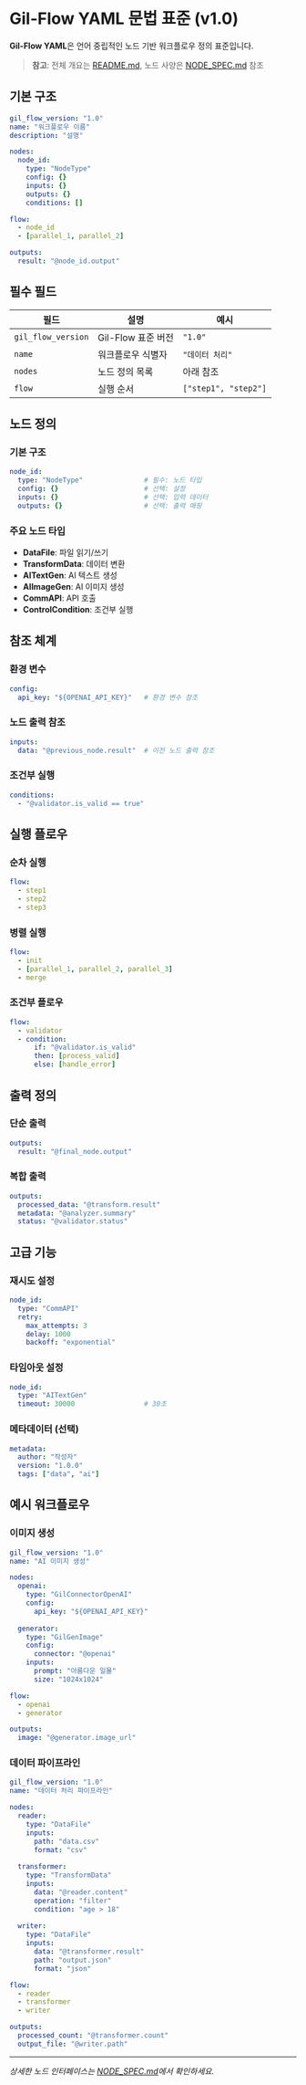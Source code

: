 # Gil-Flow YAML 문법 표준 (v1.0)

**Gil-Flow YAML**은 언어 중립적인 노드 기반 워크플로우 정의 표준입니다.

> **참고**: 전체 개요는 [README.md](../README.md), 노드 사양은 [NODE_SPEC.md](NODE_SPEC.md) 참조

## 기본 구조

```yaml
gil_flow_version: "1.0"
name: "워크플로우 이름"
description: "설명"

nodes:
  node_id:
    type: "NodeType"
    config: {}
    inputs: {}
    outputs: {}
    conditions: []

flow:
  - node_id
  - [parallel_1, parallel_2]

outputs:
  result: "@node_id.output"
```

## 필수 필드

| 필드 | 설명 | 예시 |
|------|------|------|
| `gil_flow_version` | Gil-Flow 표준 버전 | `"1.0"` |
| `name` | 워크플로우 식별자 | `"데이터 처리"` |
| `nodes` | 노드 정의 목록 | 아래 참조 |
| `flow` | 실행 순서 | `["step1", "step2"]` |

## 노드 정의

### 기본 구조
```yaml
node_id:
  type: "NodeType"               # 필수: 노드 타입
  config: {}                     # 선택: 설정
  inputs: {}                     # 선택: 입력 데이터
  outputs: {}                    # 선택: 출력 매핑
```

### 주요 노드 타입
- **DataFile**: 파일 읽기/쓰기
- **TransformData**: 데이터 변환
- **AITextGen**: AI 텍스트 생성
- **AIImageGen**: AI 이미지 생성
- **CommAPI**: API 호출
- **ControlCondition**: 조건부 실행

## 참조 체계

### 환경 변수
```yaml
config:
  api_key: "${OPENAI_API_KEY}"   # 환경 변수 참조
```

### 노드 출력 참조
```yaml
inputs:
  data: "@previous_node.result"  # 이전 노드 출력 참조
```

### 조건부 실행
```yaml
conditions:
  - "@validator.is_valid == true"
```

## 실행 플로우

### 순차 실행
```yaml
flow:
  - step1
  - step2
  - step3
```

### 병렬 실행
```yaml
flow:
  - init
  - [parallel_1, parallel_2, parallel_3]
  - merge
```

### 조건부 플로우
```yaml
flow:
  - validator
  - condition:
      if: "@validator.is_valid"
      then: [process_valid]
      else: [handle_error]
```

## 출력 정의

### 단순 출력
```yaml
outputs:
  result: "@final_node.output"
```

### 복합 출력
```yaml
outputs:
  processed_data: "@transform.result"
  metadata: "@analyzer.summary"
  status: "@validator.status"
```

## 고급 기능

### 재시도 설정
```yaml
node_id:
  type: "CommAPI"
  retry:
    max_attempts: 3
    delay: 1000
    backoff: "exponential"
```

### 타임아웃 설정
```yaml
node_id:
  type: "AITextGen"
  timeout: 30000                 # 30초
```

### 메타데이터 (선택)
```yaml
metadata:
  author: "작성자"
  version: "1.0.0"
  tags: ["data", "ai"]
```

## 예시 워크플로우

### 이미지 생성
```yaml
gil_flow_version: "1.0"
name: "AI 이미지 생성"

nodes:
  openai:
    type: "GilConnectorOpenAI"
    config:
      api_key: "${OPENAI_API_KEY}"
  
  generator:
    type: "GilGenImage"
    config:
      connector: "@openai"
    inputs:
      prompt: "아름다운 일몰"
      size: "1024x1024"

flow:
  - openai
  - generator

outputs:
  image: "@generator.image_url"
```

### 데이터 파이프라인
```yaml
gil_flow_version: "1.0"
name: "데이터 처리 파이프라인"

nodes:
  reader:
    type: "DataFile"
    inputs:
      path: "data.csv"
      format: "csv"
  
  transformer:
    type: "TransformData"
    inputs:
      data: "@reader.content"
      operation: "filter"
      condition: "age > 18"
  
  writer:
    type: "DataFile"
    inputs:
      data: "@transformer.result"
      path: "output.json"
      format: "json"

flow:
  - reader
  - transformer
  - writer

outputs:
  processed_count: "@transformer.count"
  output_file: "@writer.path"
```

---

*상세한 노드 인터페이스는 [NODE_SPEC.md](NODE_SPEC.md)에서 확인하세요.*
